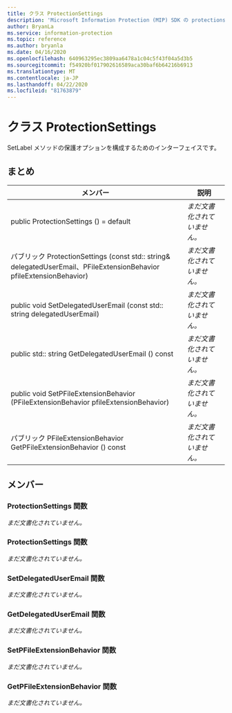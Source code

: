```yaml
---
title: クラス ProtectionSettings
description: 'Microsoft Information Protection (MIP) SDK の protectionsettings:: undefined クラスを文書にします。'
author: BryanLa
ms.service: information-protection
ms.topic: reference
ms.author: bryanla
ms.date: 04/16/2020
ms.openlocfilehash: 640963295ec3809aa6478a1c04c5f43f04a5d3b5
ms.sourcegitcommit: f54920bf017902616589aca30baf6b64216b6913
ms.translationtype: MT
ms.contentlocale: ja-JP
ms.lasthandoff: 04/22/2020
ms.locfileid: "81763879"
---
```

# <a name="class-protectionsettings"></a>クラス ProtectionSettings 
SetLabel メソッドの保護オプションを構成するためのインターフェイスです。
  
## <a name="summary"></a>まとめ
 メンバー                        | 説明                                
--------------------------------|---------------------------------------------
public ProtectionSettings () = default  | _まだ文書化されていません。_
パブリック ProtectionSettings (const std:: string& delegatedUserEmail、PFileExtensionBehavior pfileExtensionBehavior)  | _まだ文書化されていません。_
public void SetDelegatedUserEmail (const std:: string delegatedUserEmail)  | _まだ文書化されていません。_
public std:: string GetDelegatedUserEmail () const  | _まだ文書化されていません。_
public void SetPFileExtensionBehavior (PFileExtensionBehavior pfileExtensionBehavior)  | _まだ文書化されていません。_
パブリック PFileExtensionBehavior GetPFileExtensionBehavior () const  | _まだ文書化されていません。_
  
## <a name="members"></a>メンバー
  
### <a name="protectionsettings-function"></a>ProtectionSettings 関数
_まだ文書化されていません。_

  
### <a name="protectionsettings-function"></a>ProtectionSettings 関数
_まだ文書化されていません。_

  
### <a name="setdelegateduseremail-function"></a>SetDelegatedUserEmail 関数
_まだ文書化されていません。_

  
### <a name="getdelegateduseremail-function"></a>GetDelegatedUserEmail 関数
_まだ文書化されていません。_

  
### <a name="setpfileextensionbehavior-function"></a>SetPFileExtensionBehavior 関数
_まだ文書化されていません。_

  
### <a name="getpfileextensionbehavior-function"></a>GetPFileExtensionBehavior 関数
_まだ文書化されていません。_

